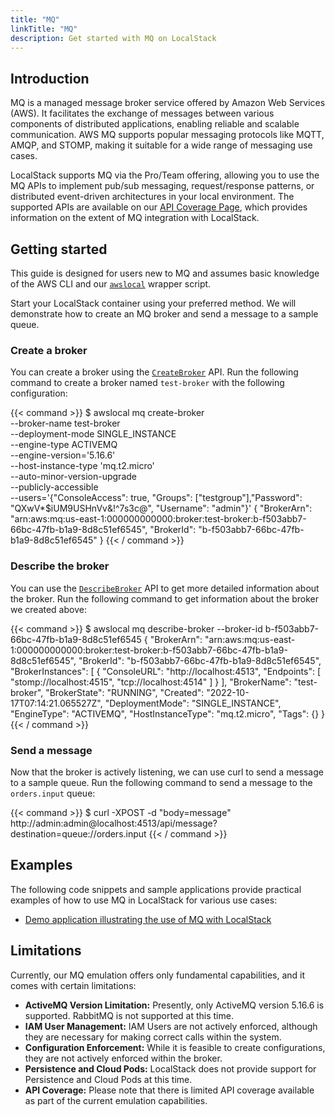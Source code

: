 ```yaml
---
title: "MQ"
linkTitle: "MQ"
description: Get started with MQ on LocalStack
---
```


## Introduction

MQ is a managed message broker service offered by Amazon Web Services (AWS). It facilitates the exchange of messages between various components of distributed applications, enabling reliable and scalable communication. AWS MQ supports popular messaging protocols like MQTT, AMQP, and STOMP, making it suitable for a wide range of messaging use cases.

LocalStack supports MQ via the Pro/Team offering, allowing you to use the MQ APIs to implement pub/sub messaging, request/response patterns, or distributed event-driven architectures in your local environment. The supported APIs are available on our [API Coverage Page](https://docs.localstack.cloud/references/coverage/coverage_mq/), which provides information on the extent of MQ integration with LocalStack.

## Getting started

This guide is designed for users new to MQ and assumes basic knowledge of the AWS CLI and our [`awslocal`](https://github.com/localstack/awscli-local)  wrapper script.

Start your LocalStack container using your preferred method. We will demonstrate how to create an MQ broker and send a message to a sample queue.

### Create a broker

You can create a broker using the [`CreateBroker`](https://docs.aws.amazon.com/amazon-mq/latest/api-reference/brokers.html#brokerspost) API. Run the following command to create a broker named `test-broker` with the following configuration:

{{< command >}}
$ awslocal mq create-broker \
    --broker-name test-broker \
    --deployment-mode SINGLE_INSTANCE \
    --engine-type ACTIVEMQ \
    --engine-version='5.16.6' \
    --host-instance-type 'mq.t2.micro' \
    --auto-minor-version-upgrade \
    --publicly-accessible \
    --users='{"ConsoleAccess": true, "Groups": ["testgroup"],"Password": "QXwV*$iUM9USHnVv&!^7s3c@", "Username": "admin"}'
<disable-copy>
{
    "BrokerArn": "arn:aws:mq:us-east-1:000000000000:broker:test-broker:b-f503abb7-66bc-47fb-b1a9-8d8c51ef6545",
    "BrokerId": "b-f503abb7-66bc-47fb-b1a9-8d8c51ef6545"
}
</disable-copy>
{{< / command >}}

### Describe the broker

You can use the [`DescribeBroker`](https://docs.aws.amazon.com/amazon-mq/latest/api-reference/brokers.html#brokersget) API to get more detailed information about the broker. Run the following command to get information about the broker we created above:

{{< command >}}
$ awslocal mq describe-broker --broker-id
<disable-copy> 
b-f503abb7-66bc-47fb-b1a9-8d8c51ef6545
{
    "BrokerArn": "arn:aws:mq:us-east-1:000000000000:broker:test-broker:b-f503abb7-66bc-47fb-b1a9-8d8c51ef6545",
    "BrokerId": "b-f503abb7-66bc-47fb-b1a9-8d8c51ef6545",
    "BrokerInstances": [
        {
            "ConsoleURL": "http://localhost:4513",
            "Endpoints": [
                "stomp://localhost:4515",
                "tcp://localhost:4514"
            ]
        }
    ],
    "BrokerName": "test-broker",
    "BrokerState": "RUNNING",
    "Created": "2022-10-17T07:14:21.065527Z",
    "DeploymentMode": "SINGLE_INSTANCE",
    "EngineType": "ACTIVEMQ",
    "HostInstanceType": "mq.t2.micro",
    "Tags": {}
}
</disable-copy>
{{< / command >}}

### Send a message

Now that the broker is actively listening, we can use curl to send a message to a sample queue. Run the following command to send a message to the `orders.input` queue:

{{< command >}}
$ curl -XPOST -d "body=message" http://admin:admin@localhost:4513/api/message\?destination\=queue://orders.input
{{< / command >}}

## Examples

The following code snippets and sample applications provide practical examples of how to use MQ in LocalStack for various use cases:

- [Demo application illustrating the use of MQ with LocalStack](https://github.com/localstack/localstack-pro-samples/tree/master/mq-broker)

## Limitations

Currently, our MQ emulation offers only fundamental capabilities, and it comes with certain limitations:

- **ActiveMQ Version Limitation:** Presently, only ActiveMQ version 5.16.6 is supported. RabbitMQ is not supported at this time.
- **IAM User Management:** IAM Users are not actively enforced, although they are necessary for making correct calls within the system.
- **Configuration Enforcement:** While it is feasible to create configurations, they are not actively enforced within the broker. 
- **Persistence and Cloud Pods:** LocalStack does not provide support for Persistence and Cloud Pods at this time.
- **API Coverage:** Please note that there is limited API coverage available as part of the current emulation capabilities.
